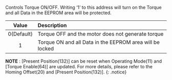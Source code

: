 Controls Torque ON/OFF. Writing ‘1’ to this address will turn on the Torque and all Data in the EEPROM area will be protected.

| Value | Description     |
| :-------------: | :------------- |
|0(Default)|Torque OFF and the motor does not generate torque|
|1|Torque ON and all Data in the EEPROM area will be locked|

**NOTE** : [Present Position(132)] can be reset when Operating Mode(11) and [Torque Enable(64)] are updated. For more details, please refer to the Homing Offset(20) and [Present Position(132)].
{: .notice}
